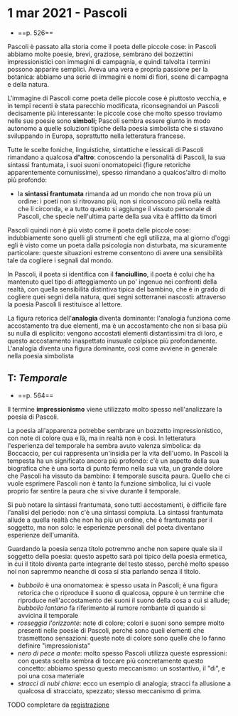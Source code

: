 # 1 mar 2021 - Pascoli
- ==p. 526==

Pascoli è passato alla storia come il poeta delle piccole cose: in Pascoli abbiamo molte poesie, brevi, graziose, sembrano dei bozzettini impressionistici con immagini di campagnia, e quindi talvolta i termini possono apparire semplici.
Aveva una vera e propria passione per la botanica: abbiamo una serie di immagini e nomi di fiori, scene di campagna e della natura.

L'immagine di Pascoli come poeta delle piccole cose è piuttosto vecchia, e in tempi recenti è stata parecchio modificata, riconsegnandoi un Pascoli decisamente più interessante: le piccole cose che molto spesso troviamo nelle sue poesie sono **simboli**; Pascoli sembra essere giunto in modo autonomo a quelle soluzioni tipiche della poesia simbolista che si stavano sviluppando in Europa, soprattutto nella letteratura francese.

Tutte le scelte foniche, linguistiche, sintattiche e lessicali di Pascoli rimandano a qualcosa **d'altro**: conoscendo la personalità di Pascoli, la sua sintassi frantumata, i suoi suoni onomatopeici (figure retoriche apparentemente comunissime), spesso rimandano a qualcos'altro di molto più profondo:
- la **sintassi frantumata** rimanda ad un mondo che non trova più un ordine: i poeti non si ritrovano più, non si riconoscono più nella realtà che li circonda, e a tutto questo si aggiunge il vissuto personale di Pascoli, che specie nell'ultima parte della sua vita è afflitto da timori

Pascoli quindi non è più visto come il poeta delle piccole cose: indubbiamente sono quelli gli strumenti che egli utilizza, ma al giorno d'oggi egli è visto come un poeta dalla psicologia non disturbata, ma sicuramente particolare: queste situazioni estreme consentono di avere una sensibilità tale da cogliere i segnali dal mondo.

In Pascoli, il poeta si identifica con il **fanciullino**, il poeta è colui che ha mantenuto quel tipo di atteggiamento un po' ingenuo nei confronti della realtà, con quella sensibilità distintiva tipica del bambino, che è in grado di cogliere quei segni della natura, quei segni sotterranei nascosti: attraverso la poesia Pascoli li restituisce al lettore.

La figura retorica dell'**analogia** diventa dominante: l'analogia funziona come accostamento tra due elementi, ma è un accostamento che non si basa più su nulla di esplicito: vengono accostati elementi distantissimi tra di loro, e questo accostamento inaspettato inusuale colpisce più profondamente.
L'analogia diventa una figura dominante, così come avviene in generale nella poesia simbolista

## T: *Temporale*
- ==p. 564==

Il termine **impressionismo** viene utilizzato molto spesso nell'analizzare la poesia di Pascoli.

La poesia all'apparenza potrebbe sembrare un bozzetto impressionistico, con note di colore qua e là, ma in realtà non è così.
In letteratura l'esperienza del temporale ha sembra avuto valenza simbolica: da Boccaccio, per cui rappresenta un'insidia per la vita dell'uomo.
In Pascoli la tempesta ha un significato ancora più profondo: c'è un aspetto della sua biografica che è una sorta di punto fermo nella sua vita, un grande dolore che Pascoli ha vissuto da bambino: il temporale suscita paura.
Quello che ci vuole esprimere Pascoli non è tanto la funzione simbolica, lui ci vuole proprio far sentire la paura che si vive durante il temporale.

Si può notare la sintassi frantumata, sono tutti accostamenti, è difficile fare l'analisi del periodo: non c'è una sintassi compiuta. La sintassi frantumata allude a quella realtà che non ha più un ordine, che è frantumata per il soggetto, ma non solo: le esperienze personali del poeta diventano esperienze dell'umanità.

Guardando la poesia senza titolo potremmo anche non sapere quale sia il soggetto della poesia: questo aspetto sarà poi tipico della poesia ermetica, in cui il titolo diventa parte integrante del testo stesso, perché molto spesso noi non sapremmo neanche di cosa si stia parlando senza il titolo.

- *bubbolio* è una onomatomea: è spesso usata in Pascoli; è una figura retorica che o riproduce il suono di qualcosa, oppure è un termine che riproduce nell'accostamento dei suoni il suono della cosa a cui si allude; *bubbolio lontano* fa riferimento al rumore rombante di quando si avvicina il temporale
- *rosseggia l'orizzonte*: note di colore; colori e suoni sono sempre molto presenti nelle poesie di Pascoli, perché sono queli elementi che trasmettono sensazioni: queste note di colore sono quelle che lo fanno definire "impressionista"
- *nero di pece a monte*: molto spesso Pascoli utilizza queste espressioni: con questa scelta sembra di toccare più concretamente questo concetto: abbiamo spesso questo meccanismo: un sostantivo, il "di", e poi una cosa materiale
- *stracci di nubi chiare*: ecco un esempio di analogia; stracci fa allusione a qualcosa di stracciato, spezzato; stesso meccanismo di prima.

TODO completare da [registrazione](https://youtu.be/F6AboelZl_Y)